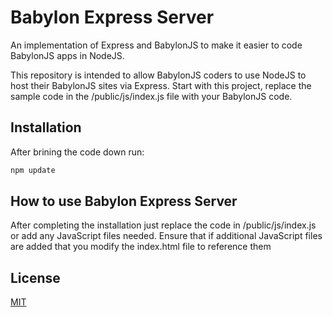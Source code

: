 # Babylon Express Server

An implementation of Express and BabylonJS to make it easier to code BabylonJS apps in NodeJS.

This repository is intended to allow BabylonJS coders to use NodeJS to host their BabylonJS sites via Express. Start with this project, replace the sample code in the /public/js/index.js file with your BabylonJS code.

## Installation

After brining the code down run:

```bash
npm update
```

## How to use Babylon Express Server

After completing the installation just replace the code in /public/js/index.js or add any JavaScript files needed. Ensure that if additional JavaScript files are added that you modify the index.html file to reference them

## License

[MIT](https://choosealicense.com/licenses/mit/)
